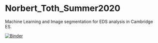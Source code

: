 # Norbert_Toth_Summer2020
Machine Learning and Image segmentation for EDS analysis in Cambridge ES.

[![Binder](https://mybinder.org/badge_logo.svg)](https://mybinder.org/v2/gh/tothnorbi98/Summer_2020/ddcedbda62f2a442e6a40da85071ec5e83b9b93a)
